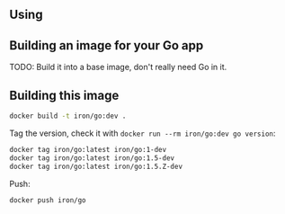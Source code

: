 
## Using


## Building an image for your Go app

TODO: Build it into a base image, don't really need Go in it.

## Building this image


```sh
docker build -t iron/go:dev .
```

Tag the version, check it with `docker run --rm iron/go:dev go version`:

```sh
docker tag iron/go:latest iron/go:1-dev
docker tag iron/go:latest iron/go:1.5-dev
docker tag iron/go:latest iron/go:1.5.Z-dev
```

Push:

```sh
docker push iron/go
```
